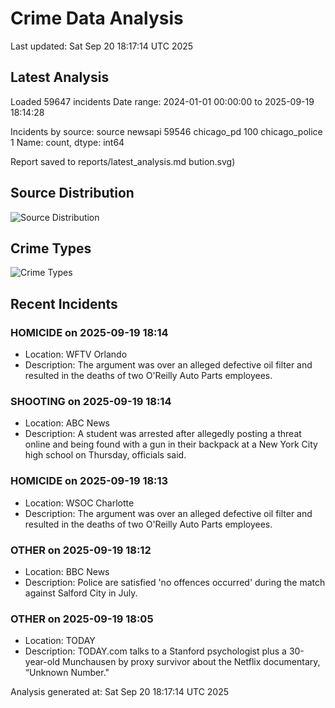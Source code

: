# Crime Data Analysis
Last updated: Sat Sep 20 18:17:14 UTC 2025

## Latest Analysis

Loaded 59647 incidents
Date range: 2024-01-01 00:00:00 to 2025-09-19 18:14:28

Incidents by source:
source
newsapi           59546
chicago_pd          100
chicago_police        1
Name: count, dtype: int64

Report saved to reports/latest_analysis.md
bution.svg)

## Source Distribution
![Source Distribution](images/source_distribution.svg)

## Crime Types
![Crime Types](images/crime_types.svg)

## Recent Incidents

### HOMICIDE on 2025-09-19 18:14
- Location: WFTV Orlando
- Description: The argument was over an alleged defective oil filter and resulted in the deaths of two O'Reilly Auto Parts employees.


### SHOOTING on 2025-09-19 18:14
- Location: ABC News
- Description: A student was arrested after allegedly posting a threat online and being found with a gun in their backpack at a New York City high school on Thursday, officials said.


### HOMICIDE on 2025-09-19 18:13
- Location: WSOC Charlotte
- Description: The argument was over an alleged defective oil filter and resulted in the deaths of two O'Reilly Auto Parts employees.


### OTHER on 2025-09-19 18:12
- Location: BBC News
- Description: Police are satisfied 'no offences occurred' during the match against Salford City in July.


### OTHER on 2025-09-19 18:05
- Location: TODAY
- Description: TODAY.com talks to a Stanford psychologist plus a 30-year-old Munchausen by proxy survivor about the Netflix documentary, “Unknown Number."

Analysis generated at: Sat Sep 20 18:17:14 UTC 2025
